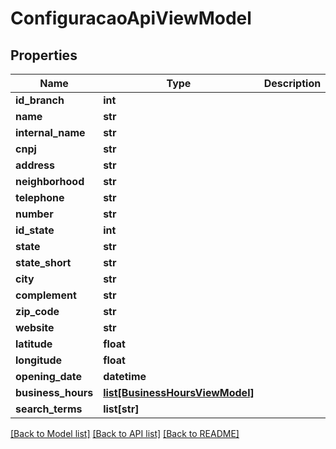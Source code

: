 # ConfiguracaoApiViewModel

## Properties
Name | Type | Description | Notes
------------ | ------------- | ------------- | -------------
**id_branch** | **int** |  | [optional] 
**name** | **str** |  | [optional] 
**internal_name** | **str** |  | [optional] 
**cnpj** | **str** |  | [optional] 
**address** | **str** |  | [optional] 
**neighborhood** | **str** |  | [optional] 
**telephone** | **str** |  | [optional] 
**number** | **str** |  | [optional] 
**id_state** | **int** |  | [optional] 
**state** | **str** |  | [optional] 
**state_short** | **str** |  | [optional] 
**city** | **str** |  | [optional] 
**complement** | **str** |  | [optional] 
**zip_code** | **str** |  | [optional] 
**website** | **str** |  | [optional] 
**latitude** | **float** |  | [optional] 
**longitude** | **float** |  | [optional] 
**opening_date** | **datetime** |  | [optional] 
**business_hours** | [**list[BusinessHoursViewModel]**](BusinessHoursViewModel.md) |  | [optional] 
**search_terms** | **list[str]** |  | [optional] 

[[Back to Model list]](../README.md#documentation-for-models) [[Back to API list]](../README.md#documentation-for-api-endpoints) [[Back to README]](../README.md)

